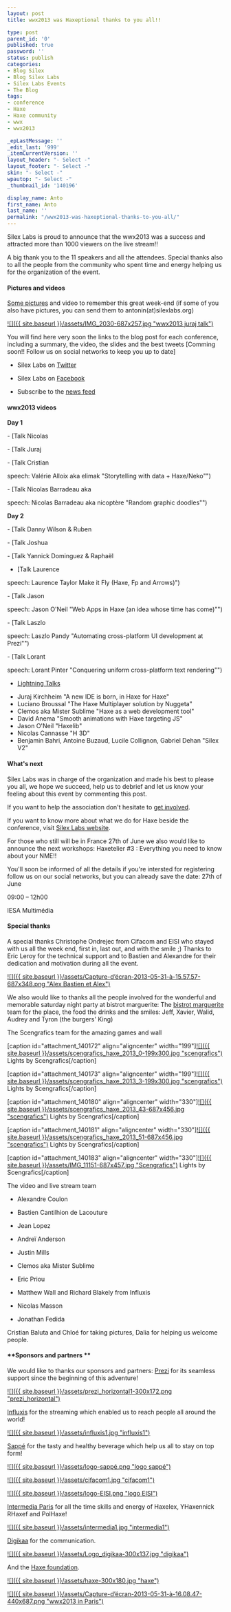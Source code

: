 ```yaml
---
layout: post
title: wwx2013 was Haxeptional thanks to you all!!

type: post
parent_id: '0'
published: true
password: ''
status: publish
categories:
- Blog Silex
- Blog Silex Labs
- Silex Labs Events
- The Blog
tags:
- conference
- Haxe
- Haxe community
- wwx
- wwx2013

_epLastMessage: ''
_edit_last: '999'
_itemCurrentVersion: ''
layout_header: "- Select -"
layout_footer: "- Select -"
skin: "- Select -"
wpautop: "- Select -"
_thumbnail_id: '140196'

display_name: Anto
first_name: Anto
last_name: ''
permalink: "/wwx2013-was-haxeptional-thanks-to-you-all/"
---
```


Silex Labs is proud to announce that the wwx2013 was a success and attracted more than 1000 viewers on the live stream!!

A big thank you to the 11 speakers and all the attendees. Special thanks also to all the people from the community who spent time and energy helping us for the organization of the event.

#### **Pictures and videos**

[Some pictures](https://plus.google.com/photos/108940696681231990724/albums/5883769677608474113?banner=pwa "pictures wwx2013") and video to remember this great week-end (if some of you also have pictures, you can send them to antonin(at)silexlabs.org)

[![]({{ site.baseurl }}/assets/IMG_2030-687x257.jpg "wwx2013 juraj talk")](https://www.silexlabs.org/140165/the-blog/wwx2013-was-haxeptional-thanks-to-you-all/attachment/img_2030/)

You will find here very soon the links to the blog post for each conference, including a summary, the video, the slides and the best tweets [Comming soon!! Follow us on social networks to keep you up to date]

*   Silex Labs on [Twitter](https://twitter.com/silexlabs "Silex Labs on Twitter")

*   Silex Labs on [Facebook](https://www.facebook.com/silex.labs.3 "Silex Labs on Facebook")

*   Subscribe to the [news feed](http://feedburner.google.com/fb/a/mailverify?uri=SilexLabsBlogEn "Silex Labs FeedBurner")

#### **wwx2013 videos**

**Day 1**

- [Talk Nicolas


- [Talk Juraj


- [Talk Cristian



speech: Valérie Alloix aka elimak "Storytelling with data + Haxe/Neko"")

- [Talk Nicolas Barradeau aka

speech: Nicolas Barradeau aka nicoptère "Random graphic doodles"")

**Day 2**

- [Talk Danny Wilson & Ruben


- [Talk Joshua


- [Talk Yannick Dominguez & Raphaël


- [Talk Laurence

speech: Laurence Taylor Make it Fly (Haxe, Fp and Arrows)")

- [Talk Jason

speech: Jason O'Neil "Web Apps in Haxe (an idea whose time has come)"")

- [Talk Laszlo

speech: Laszlo Pandy "Automating cross-platform UI development at Prezi"")

- [Talk Lorant

speech: Lorant Pinter "Conquering uniform cross-platform text rendering"")

- [Lightning Talks](https://www.silexlabs.org/?p=143115 "wwx2013 Lightning Talks")

*   Juraj Kirchheim "A new IDE is born, in Haxe for Haxe"
*   Luciano Broussal "The Haxe Multiplayer solution by Nuggeta"
*   Clemos aka Mister Sublime "Haxe as a web development tool"
*   David Anema "Smooth animations with Haxe targeting JS"
*   Jason O'Neil "Haxelib"
*   Nicolas Cannasse "H 3D"
*   Benjamin Bahri, Antoine Buzaud, Lucile Collignon, Gabriel Dehan "Silex V2"

#### **What's next**

Silex Labs was in charge of the organization and made his best to please you all, we hope we succeed, help us to debrief and let us know your feeling about this event by commenting this post.

If you want to help the association don't hesitate to [get involved](https://www.silexlabs.org/silexlabs/join/ "Get involved").

If you want to know more about what we do for Haxe beside the conference, visit [Silex Labs website](https://www.silexlabs.org/silexlabs/services/ "Silex Labs services").

For those who still will be in France 27th of June we also would like to announce the next
workshops: 
Haxetelier #3
: Everything you need to know about your NME!!

You'll soon be informed of all the details if you're intersted for registering follow us on our social networks, but you can already save the
date: 
27th of June

09:00 – 12h00

IESA Multimédia

#### **Special thanks**

A special thanks Christophe Ondrejec from Cifacom and EISI who stayed with us all the week end, first in, last out, and with the smile ;) Thanks to Eric Leroy for the technical support and to Bastien and Alexandre for their dedication and motivation during all the event.

[![]({{ site.baseurl }}/assets/Capture-d’écran-2013-05-31-à-15.57.57-687x348.png "Alex Bastien et Alex")](https://www.silexlabs.org/140165/the-blog/wwx2013-was-haxeptional-thanks-to-you-all/attachment/capture-decran-2013-05-31-a-15-57-57/)

We also would like to thanks all the people involved for the wonderful and memorable saturday night party at bistrot
marguerite: 
The [bistrot marguerite](https://www.facebook.com/BistrotMarguerite "facebook Bistrot marguerite") team for the place, the food the drinks and the
smiles: Jeff, Xavier, Walid, Audrey and Tyron (the burgers' King)

The Scengrafics team for the amazing games and wall


[caption id="attachment_140172" align="aligncenter" width="199"][![]({{ site.baseurl }}/assets/scengrafics_haxe_2013_0-199x300.jpg "scengrafics")](http://www.scengrafics.com) Lights by Scengrafics[/caption]

[caption id="attachment_140173" align="aligncenter" width="199"][![]({{ site.baseurl }}/assets/scengrafics_haxe_2013_3-199x300.jpg "scengrafics")](http://www.scengrafics.com) Lights by Scengrafics[/caption]

[caption id="attachment_140180" align="aligncenter" width="330"][![]({{ site.baseurl }}/assets/scengrafics_haxe_2013_43-687x456.jpg "scengrafics")](http://www.scengrafics.com) Lights by Scengrafics[/caption]

[caption id="attachment_140181" align="aligncenter" width="330"][![]({{ site.baseurl }}/assets/scengrafics_haxe_2013_51-687x456.jpg "scengrafics")](http://www.scengrafics.com) Lights by Scengrafics[/caption]

[caption id="attachment_140183" align="aligncenter" width="330"][![]({{ site.baseurl }}/assets/IMG_11151-687x457.jpg "Scengrafics")](http://www.scengrafics.com) Lights by Scengrafics[/caption]

The video and live stream team

*   Alexandre Coulon

*   Bastien Cantilhion de Lacouture

*   Jean Lopez

*   Andreï Anderson

*   Justin Mills

*   Clemos aka Mister Sublime

*   Eric Priou

*   Matthew Wall and Richard Blakely from Influxis
*   Nicolas Masson
*   Jonathan Fedida

Cristian Baluta and Chloé for taking pictures, Dalia for helping us welcome people.

#### **Sponsors and partners **

We would like to thanks our sponsors and
partners: 
[Prezi](http://prezi.com/ "prezi website") for its seamless support since the beginning of this adventure!

[![]({{ site.baseurl }}/assets/prezi_horizontal1-300x172.png "prezi_horizontal")](http://prezi.com/)

[Influxis](http://influxis.com/ "Influxis website") for the streaming which enabled us to reach people all around the world!

[![]({{ site.baseurl }}/assets/influxis1.jpg "influxis1")](http://influxis.com/)

[Sappé](http://sappe-europe.fr/ "Sappé website") for the tasty and healthy beverage which help us all to stay on top form!

[![]({{ site.baseurl }}/assets/logo-sappé.png "logo sappé")](http://sappe-europe.fr/)



[![]({{ site.baseurl }}/assets/cifacom1.jpg "cifacom1")](http://www.cifacom.com/)

[![]({{ site.baseurl }}/assets/logo-EISI.png "logo EISI")](http://www.eisi.fr)

[Intermedia Paris](http://www.intermedia-paris.fr/ "Intermedia paris") for all the time skills and energy of Haxelex, YHaxennick RHaxef and PolHaxe!

[![]({{ site.baseurl }}/assets/intermedia1.jpg "intermedia1")](http://www.intermedia-paris.fr/)

[Digikaa](http://www.digikaa.com/ "Digikaa") for the communication.

[![]({{ site.baseurl }}/assets/Logo_digikaa-300x137.jpg "digikaa")](http://www.digikaa.com/)

And the [Haxe foundation](http://haxe-foundation.org/ "Haxe foundation").

[![]({{ site.baseurl }}/assets/haxe-300x180.jpg "haxe")](http://haxe-foundation.org/)

[![]({{ site.baseurl }}/assets/Capture-d’écran-2013-05-31-à-16.08.47-440x687.png "wwx2013 in Paris")](https://www.silexlabs.org/140165/the-blog/wwx2013-was-haxeptional-thanks-to-you-all/attachment/capture-decran-2013-05-31-a-16-08-47/)